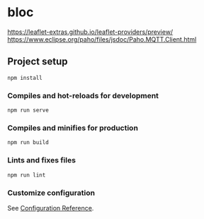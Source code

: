 # bloc

https://leaflet-extras.github.io/leaflet-providers/preview/
https://www.eclipse.org/paho/files/jsdoc/Paho.MQTT.Client.html

## Project setup
```
npm install
```

### Compiles and hot-reloads for development
```
npm run serve
```

### Compiles and minifies for production
```
npm run build
```

### Lints and fixes files
```
npm run lint
```

### Customize configuration
See [Configuration Reference](https://cli.vuejs.org/config/).

